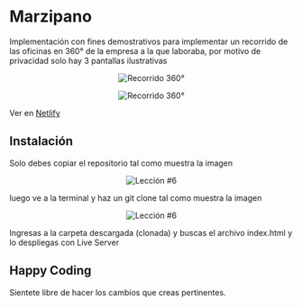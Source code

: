 # Marzipano

Implementación con fines demostrativos para implementar un recorrido de las oficinas en 360° de la empresa a la que laboraba, por motivo de privacidad solo hay 3 pantallas ilustrativas

<p align="center">
  <img src="img\Project Title.gif" alt="Recorrido 360°" />
</p>

<p align="center">
  <img src="img\Project Title-2.gif" alt="Recorrido 360°" />
</p>

Ver en [Netlify](https://marzipano.netlify.app/)


## Instalación

Solo debes copiar el repositorio tal como muestra la imagen

<p align="center">
  <img src="https://i.ibb.co/CPp0nX5/copiar-repo.gif" alt="Lección #6" />
</p>

luego ve a la terminal y haz un git clone tal como muestra la imagen


<p align="center">
  <img src="https://i.ibb.co/Z63C7mf/clonar-repo-1.gif" alt="Lección #6" />
</p>

Ingresas a la carpeta descargada (clonada) y buscas el archivo index.html y lo despliegas con Live Server


## Happy Coding

Sientete libre de hacer los cambios que creas pertinentes.